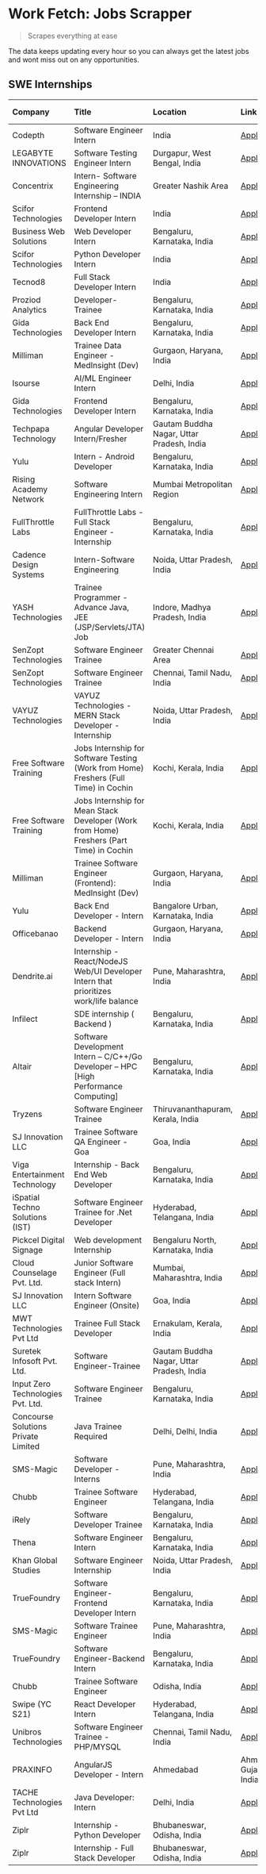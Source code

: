 # Work Fetch: Jobs Scrapper
> Scrapes everything at ease

The data keeps updating every hour so you can always get the latest jobs and wont miss out on any opportunities.

## SWE Internships
<!--START_SECTION:workfetch-->
| Company                             | Title                                                                                    | Location                                  | Link                                                                                                                                                                                                                                                                                                            | Date Posted   |
|:------------------------------------|:-----------------------------------------------------------------------------------------|:------------------------------------------|:----------------------------------------------------------------------------------------------------------------------------------------------------------------------------------------------------------------------------------------------------------------------------------------------------------------|:--------------|
| Codepth                             | Software Engineer Intern                                                                 | India                                     | [Apply](https://in.linkedin.com/jobs/view/software-engineer-intern-at-codepth-3837570180?refId=Z5Y6AMHAvUrF0CCOSZ9ksg%3D%3D&trackingId=yYQerkLtcLNafSLqsCCTaw%3D%3D&position=7&pageNum=3&trk=public_jobs_jserp-result_search-card)                                                                              | 2024-02-28    |
| LEGABYTE INNOVATIONS                | Software Testing Engineer Intern                                                         | Durgapur, West Bengal, India              | [Apply](https://in.linkedin.com/jobs/view/software-testing-engineer-intern-at-legabyte-innovations-3841909855?refId=Z5Y6AMHAvUrF0CCOSZ9ksg%3D%3D&trackingId=sFbU3%2BsQB3YI7QD8y%2BGUiQ%3D%3D&position=19&pageNum=3&trk=public_jobs_jserp-result_search-card)                                                    | 2024-02-28    |
| Concentrix                          | Intern- Software Engineering Internship – INDIA                                          | Greater Nashik Area                       | [Apply](https://in.linkedin.com/jobs/view/intern-software-engineering-internship-%E2%80%93-india-at-concentrix-3839392063?refId=GjwcsaixwDL7wyWlgqI5Qw%3D%3D&trackingId=78Np9psVHtwUuoApMM6MaA%3D%3D&position=3&pageNum=0&trk=public_jobs_jserp-result_search-card)                                             | 2024-02-27    |
| Scifor Technologies                 | Frontend Developer Intern                                                                | India                                     | [Apply](https://in.linkedin.com/jobs/view/frontend-developer-intern-at-scifor-technologies-3839011953?refId=kYmpnpp46s71vtR%2B%2F%2FhpFA%3D%3D&trackingId=Akq4nucSZs3wAYo7YIDGeg%3D%3D&position=25&pageNum=1&trk=public_jobs_jserp-result_search-card)                                                          | 2024-02-27    |
| Business Web Solutions              | Web Developer Intern                                                                     | Bengaluru, Karnataka, India               | [Apply](https://in.linkedin.com/jobs/view/web-developer-intern-at-business-web-solutions-3839906144?refId=GjwcsaixwDL7wyWlgqI5Qw%3D%3D&trackingId=cUGEQHG8WMqkOvNGTijQOw%3D%3D&position=24&pageNum=0&trk=public_jobs_jserp-result_search-card)                                                                  | 2024-02-26    |
| Scifor Technologies                 | Python Developer Intern                                                                  | India                                     | [Apply](https://in.linkedin.com/jobs/view/python-developer-intern-at-scifor-technologies-3838399080?refId=Z5Y6AMHAvUrF0CCOSZ9ksg%3D%3D&trackingId=bfr1hHgNIRtrW4ZtRs3xZA%3D%3D&position=23&pageNum=3&trk=public_jobs_jserp-result_search-card)                                                                  | 2024-02-26    |
| Tecnod8                             | Full Stack Developer Intern                                                              | India                                     | [Apply](https://in.linkedin.com/jobs/view/full-stack-developer-intern-at-tecnod8-3834283868?refId=kYmpnpp46s71vtR%2B%2F%2FhpFA%3D%3D&trackingId=7jkG%2FRqfguR1M0deteeeLw%3D%3D&position=19&pageNum=1&trk=public_jobs_jserp-result_search-card)                                                                  | 2024-02-25    |
| Proziod Analytics                   | Developer-Trainee                                                                        | Bengaluru, Karnataka, India               | [Apply](https://in.linkedin.com/jobs/view/developer-trainee-at-proziod-analytics-3838200708?refId=kYmpnpp46s71vtR%2B%2F%2FhpFA%3D%3D&trackingId=qn0nE%2Bz1T15fx5uDjXvNhQ%3D%3D&position=23&pageNum=1&trk=public_jobs_jserp-result_search-card)                                                                  | 2024-02-23    |
| Gida Technologies                   | Back End Developer Intern                                                                | Bengaluru, Karnataka, India               | [Apply](https://in.linkedin.com/jobs/view/back-end-developer-intern-at-gida-technologies-3836849295?refId=QqHt7ZZtYg4tea9KQQy1Lw%3D%3D&trackingId=v6PkbenUoFiuyfeB%2FX65Jw%3D%3D&position=6&pageNum=2&trk=public_jobs_jserp-result_search-card)                                                                 | 2024-02-23    |
| Milliman                            | Trainee Data Engineer - MedInsight (Dev)                                                 | Gurgaon, Haryana, India                   | [Apply](https://in.linkedin.com/jobs/view/trainee-data-engineer-medinsight-dev-at-milliman-3789275187?refId=QqHt7ZZtYg4tea9KQQy1Lw%3D%3D&trackingId=uPdsvXtEA%2FJ%2FIGsL%2B9lVMg%3D%3D&position=11&pageNum=2&trk=public_jobs_jserp-result_search-card)                                                          | 2024-02-23    |
| Isourse                             | AI/ML Engineer Intern                                                                    | Delhi, India                              | [Apply](https://in.linkedin.com/jobs/view/ai-ml-engineer-intern-at-isourse-3837826475?refId=QqHt7ZZtYg4tea9KQQy1Lw%3D%3D&trackingId=PbvjDXlMdsQXDyOYYx%2B4jw%3D%3D&position=19&pageNum=2&trk=public_jobs_jserp-result_search-card)                                                                              | 2024-02-22    |
| Gida Technologies                   | Frontend Developer Intern                                                                | Bengaluru, Karnataka, India               | [Apply](https://in.linkedin.com/jobs/view/frontend-developer-intern-at-gida-technologies-3836040945?refId=GjwcsaixwDL7wyWlgqI5Qw%3D%3D&trackingId=otv%2Bkhx6s%2Fi86YjBXEAyNw%3D%3D&position=20&pageNum=0&trk=public_jobs_jserp-result_search-card)                                                              | 2024-02-21    |
| Techpapa Technology                 | Angular Developer Intern/Fresher                                                         | Gautam Buddha Nagar, Uttar Pradesh, India | [Apply](https://in.linkedin.com/jobs/view/angular-developer-intern-fresher-at-techpapa-technology-3834305862?refId=kYmpnpp46s71vtR%2B%2F%2FhpFA%3D%3D&trackingId=WtZ3CrTWIhkSbLf5vmdq8A%3D%3D&position=16&pageNum=1&trk=public_jobs_jserp-result_search-card)                                                   | 2024-02-20    |
| Yulu                                | Intern - Android Developer                                                               | Bengaluru, Karnataka, India               | [Apply](https://in.linkedin.com/jobs/view/intern-android-developer-at-yulu-3834459982?refId=QqHt7ZZtYg4tea9KQQy1Lw%3D%3D&trackingId=E%2BZcUc3rclobZeuTxQm3NQ%3D%3D&position=2&pageNum=2&trk=public_jobs_jserp-result_search-card)                                                                               | 2024-02-19    |
| Rising Academy Network              | Software Engineering Intern                                                              | Mumbai Metropolitan Region                | [Apply](https://in.linkedin.com/jobs/view/software-engineering-intern-at-rising-academy-network-3834483444?refId=Z5Y6AMHAvUrF0CCOSZ9ksg%3D%3D&trackingId=Opw3tYeUDEY%2Bp6WJrCctaA%3D%3D&position=3&pageNum=3&trk=public_jobs_jserp-result_search-card)                                                          | 2024-02-19    |
| FullThrottle Labs                   | FullThrottle Labs - Full Stack Engineer - Internship                                     | Bengaluru, Karnataka, India               | [Apply](https://in.linkedin.com/jobs/view/fullthrottle-labs-full-stack-engineer-internship-at-fullthrottle-labs-3829636016?refId=kYmpnpp46s71vtR%2B%2F%2FhpFA%3D%3D&trackingId=w%2F%2Fl4BO%2FP9OpZfyCmx56UQ%3D%3D&position=21&pageNum=1&trk=public_jobs_jserp-result_search-card)                               | 2024-02-17    |
| Cadence Design Systems              | Intern-Software Engineering                                                              | Noida, Uttar Pradesh, India               | [Apply](https://in.linkedin.com/jobs/view/intern-software-engineering-at-cadence-design-systems-3794689056?refId=QqHt7ZZtYg4tea9KQQy1Lw%3D%3D&trackingId=FHKHroYXhQKTROKVzZjNcg%3D%3D&position=15&pageNum=2&trk=public_jobs_jserp-result_search-card)                                                           | 2024-02-17    |
| YASH Technologies                   | Trainee Programmer - Advance Java, JEE (JSP/Servlets/JTA) Job                            | Indore, Madhya Pradesh, India             | [Apply](https://in.linkedin.com/jobs/view/trainee-programmer-advance-java-jee-jsp-servlets-jta-job-at-yash-technologies-3811759183?refId=GjwcsaixwDL7wyWlgqI5Qw%3D%3D&trackingId=SV2DA75zs1Yy%2BH9srZPJVA%3D%3D&position=14&pageNum=0&trk=public_jobs_jserp-result_search-card)                                 | 2024-02-13    |
| SenZopt Technologies                | Software Engineer Trainee                                                                | Greater Chennai Area                      | [Apply](https://in.linkedin.com/jobs/view/software-engineer-trainee-at-senzopt-technologies-3827688781?refId=kYmpnpp46s71vtR%2B%2F%2FhpFA%3D%3D&trackingId=duh9zbKSlp6o3jzWXnGFTw%3D%3D&position=7&pageNum=1&trk=public_jobs_jserp-result_search-card)                                                          | 2024-02-12    |
| SenZopt Technologies                | Software Engineer Trainee                                                                | Chennai, Tamil Nadu, India                | [Apply](https://in.linkedin.com/jobs/view/software-engineer-trainee-at-senzopt-technologies-3827686880?refId=kYmpnpp46s71vtR%2B%2F%2FhpFA%3D%3D&trackingId=6pqzATfGt8fBTzeqpNXyRQ%3D%3D&position=15&pageNum=1&trk=public_jobs_jserp-result_search-card)                                                         | 2024-02-12    |
| VAYUZ Technologies                  | VAYUZ Technologies - MERN Stack Developer - Internship                                   | Noida, Uttar Pradesh, India               | [Apply](https://in.linkedin.com/jobs/view/vayuz-technologies-mern-stack-developer-internship-at-vayuz-technologies-3822619356?refId=kYmpnpp46s71vtR%2B%2F%2FhpFA%3D%3D&trackingId=f8R91AuzrnFyB%2BV%2FuW3vuA%3D%3D&position=22&pageNum=1&trk=public_jobs_jserp-result_search-card)                              | 2024-02-10    |
| Free Software Training              | Jobs Internship for Software Testing (Work from Home) Freshers (Full Time) in Cochin     | Kochi, Kerala, India                      | [Apply](https://in.linkedin.com/jobs/view/jobs-internship-for-software-testing-work-from-home-freshers-full-time-in-cochin-at-free-software-training-3826557030?refId=QqHt7ZZtYg4tea9KQQy1Lw%3D%3D&trackingId=6h5rPVwoIj3%2F%2B8YFuVGOTg%3D%3D&position=20&pageNum=2&trk=public_jobs_jserp-result_search-card)  | 2024-02-10    |
| Free Software Training              | Jobs Internship for Mean Stack Developer (Work from Home) Freshers (Part Time) in Cochin | Kochi, Kerala, India                      | [Apply](https://in.linkedin.com/jobs/view/jobs-internship-for-mean-stack-developer-work-from-home-freshers-part-time-in-cochin-at-free-software-training-3826556130?refId=Z5Y6AMHAvUrF0CCOSZ9ksg%3D%3D&trackingId=6p1CLhPhIy42QjfQeRR9ag%3D%3D&position=15&pageNum=3&trk=public_jobs_jserp-result_search-card)  | 2024-02-10    |
| Milliman                            | Trainee Software Engineer (Frontend): MedInsight (Dev)                                   | Gurgaon, Haryana, India                   | [Apply](https://in.linkedin.com/jobs/view/trainee-software-engineer-frontend-medinsight-dev-at-milliman-3792874280?refId=GjwcsaixwDL7wyWlgqI5Qw%3D%3D&trackingId=rVUK3jWrHNyHWjxiUL0JUg%3D%3D&position=5&pageNum=0&trk=public_jobs_jserp-result_search-card)                                                    | 2024-02-09    |
| Yulu                                | Back End Developer - Intern                                                              | Bangalore Urban, Karnataka, India         | [Apply](https://in.linkedin.com/jobs/view/back-end-developer-intern-at-yulu-3821682220?refId=GjwcsaixwDL7wyWlgqI5Qw%3D%3D&trackingId=xd53a04Mb%2Fhhax1VhXlnPA%3D%3D&position=8&pageNum=0&trk=public_jobs_jserp-result_search-card)                                                                              | 2024-02-04    |
| Officebanao                         | Backend Developer - Intern                                                               | Gurgaon, Haryana, India                   | [Apply](https://in.linkedin.com/jobs/view/backend-developer-intern-at-officebanao-3814263731?refId=GjwcsaixwDL7wyWlgqI5Qw%3D%3D&trackingId=gnUHgEFTW7sQKfi6YZNF%2BQ%3D%3D&position=19&pageNum=0&trk=public_jobs_jserp-result_search-card)                                                                       | 2024-01-31    |
| Dendrite.ai                         | Internship - React/NodeJS Web/UI Developer Intern that prioritizes work/life balance     | Pune, Maharashtra, India                  | [Apply](https://in.linkedin.com/jobs/view/internship-react-nodejs-web-ui-developer-intern-that-prioritizes-work-life-balance-at-dendrite-ai-3818948068?refId=kYmpnpp46s71vtR%2B%2F%2FhpFA%3D%3D&trackingId=XEPJ3r155JYAgC86z%2B5liw%3D%3D&position=3&pageNum=1&trk=public_jobs_jserp-result_search-card)        | 2024-01-31    |
| Infilect                            | SDE internship ( Backend )                                                               | Bengaluru, Karnataka, India               | [Apply](https://in.linkedin.com/jobs/view/sde-internship-backend-at-infilect-3815120558?refId=GjwcsaixwDL7wyWlgqI5Qw%3D%3D&trackingId=Q5KZz6mpUcRQteXYZ8pQlw%3D%3D&position=21&pageNum=0&trk=public_jobs_jserp-result_search-card)                                                                              | 2024-01-25    |
| Altair                              | Software Development Intern – C/C++/Go Developer – HPC [High Performance Computing]      | Bengaluru, Karnataka, India               | [Apply](https://in.linkedin.com/jobs/view/software-development-intern-%E2%80%93-c-c%2B%2B-go-developer-%E2%80%93-hpc-high-performance-computing-at-altair-3809167074?refId=QqHt7ZZtYg4tea9KQQy1Lw%3D%3D&trackingId=xpl64FyHIQHVRqjJGhUbXA%3D%3D&position=23&pageNum=2&trk=public_jobs_jserp-result_search-card) | 2024-01-19    |
| Tryzens                             | Software Engineer Trainee                                                                | Thiruvananthapuram, Kerala, India         | [Apply](https://in.linkedin.com/jobs/view/software-engineer-trainee-at-tryzens-3809363491?refId=kYmpnpp46s71vtR%2B%2F%2FhpFA%3D%3D&trackingId=yjs6s0%2FUYGq1IjqU3rg5JQ%3D%3D&position=11&pageNum=1&trk=public_jobs_jserp-result_search-card)                                                                    | 2024-01-18    |
| SJ Innovation LLC                   | Trainee Software QA Engineer - Goa                                                       | Goa, India                                | [Apply](https://in.linkedin.com/jobs/view/trainee-software-qa-engineer-goa-at-sj-innovation-llc-3804578231?refId=Z5Y6AMHAvUrF0CCOSZ9ksg%3D%3D&trackingId=M2no4tGf1fJmkqgk5luc1w%3D%3D&position=10&pageNum=3&trk=public_jobs_jserp-result_search-card)                                                           | 2024-01-18    |
| Viga Entertainment Technology       | Internship - Back End Web Developer                                                      | Bengaluru, Karnataka, India               | [Apply](https://in.linkedin.com/jobs/view/internship-back-end-web-developer-at-viga-entertainment-technology-3817712040?refId=Z5Y6AMHAvUrF0CCOSZ9ksg%3D%3D&trackingId=%2BlpTZ07fvAN3UlcfANERxg%3D%3D&position=13&pageNum=3&trk=public_jobs_jserp-result_search-card)                                            | 2024-01-17    |
| iSpatial Techno Solutions (IST)     | Software Engineer Trainee for .Net Developer                                             | Hyderabad, Telangana, India               | [Apply](https://in.linkedin.com/jobs/view/software-engineer-trainee-for-net-developer-at-ispatial-techno-solutions-ist-3826984352?refId=Z5Y6AMHAvUrF0CCOSZ9ksg%3D%3D&trackingId=Fj2zwcyASdLTuNy3piOh7Q%3D%3D&position=12&pageNum=3&trk=public_jobs_jserp-result_search-card)                                    | 2024-01-16    |
| Pickcel Digital Signage             | Web development Internship                                                               | Bengaluru North, Karnataka, India         | [Apply](https://in.linkedin.com/jobs/view/web-development-internship-at-pickcel-digital-signage-3826062393?refId=QqHt7ZZtYg4tea9KQQy1Lw%3D%3D&trackingId=PX%2BV6Be0iUr8A8Rk9DDq8w%3D%3D&position=1&pageNum=2&trk=public_jobs_jserp-result_search-card)                                                          | 2024-01-15    |
| Cloud Counselage Pvt. Ltd.          | Junior Software Engineer (Full stack Intern)                                             | Mumbai, Maharashtra, India                | [Apply](https://in.linkedin.com/jobs/view/junior-software-engineer-full-stack-intern-at-cloud-counselage-pvt-ltd-3803132814?refId=GjwcsaixwDL7wyWlgqI5Qw%3D%3D&trackingId=SvO2e7qMh2ebHUcq9V%2BL0Q%3D%3D&position=22&pageNum=0&trk=public_jobs_jserp-result_search-card)                                        | 2024-01-11    |
| SJ Innovation LLC                   | Intern Software Engineer (Onsite)                                                        | Goa, India                                | [Apply](https://in.linkedin.com/jobs/view/intern-software-engineer-onsite-at-sj-innovation-llc-3799959011?refId=kYmpnpp46s71vtR%2B%2F%2FhpFA%3D%3D&trackingId=BmRcDVB%2FieSu02ecVuHh0Q%3D%3D&position=13&pageNum=1&trk=public_jobs_jserp-result_search-card)                                                    | 2024-01-11    |
| MWT Technologies Pvt Ltd            | Trainee Full Stack Developer                                                             | Ernakulam, Kerala, India                  | [Apply](https://in.linkedin.com/jobs/view/trainee-full-stack-developer-at-mwt-technologies-pvt-ltd-3800921715?refId=GjwcsaixwDL7wyWlgqI5Qw%3D%3D&trackingId=Rv4RDk33Zrbie4%2BsruWpLQ%3D%3D&position=6&pageNum=0&trk=public_jobs_jserp-result_search-card)                                                       | 2024-01-09    |
| Suretek Infosoft Pvt. Ltd.          | Software Engineer-Trainee                                                                | Gautam Buddha Nagar, Uttar Pradesh, India | [Apply](https://in.linkedin.com/jobs/view/software-engineer-trainee-at-suretek-infosoft-pvt-ltd-3800934643?refId=GjwcsaixwDL7wyWlgqI5Qw%3D%3D&trackingId=I4OghCEd6FbBY0KSi6E0hQ%3D%3D&position=15&pageNum=0&trk=public_jobs_jserp-result_search-card)                                                           | 2024-01-09    |
| Input Zero Technologies Pvt. Ltd.   | Software Engineer Trainee                                                                | Bengaluru, Karnataka, India               | [Apply](https://in.linkedin.com/jobs/view/software-engineer-trainee-at-input-zero-technologies-pvt-ltd-3800927643?refId=kYmpnpp46s71vtR%2B%2F%2FhpFA%3D%3D&trackingId=%2Bl7QvzUPI8oMtJS84U%2BNMg%3D%3D&position=4&pageNum=1&trk=public_jobs_jserp-result_search-card)                                           | 2024-01-09    |
| Concourse Solutions Private Limited | Java Trainee Required                                                                    | Delhi, Delhi, India                       | [Apply](https://in.linkedin.com/jobs/view/java-trainee-required-at-concourse-solutions-private-limited-3800941190?refId=Z5Y6AMHAvUrF0CCOSZ9ksg%3D%3D&trackingId=x5aBwvrHvBI9%2FZuf16DvVQ%3D%3D&position=14&pageNum=3&trk=public_jobs_jserp-result_search-card)                                                  | 2024-01-09    |
| SMS-Magic                           | Software Developer -Interns                                                              | Pune, Maharashtra, India                  | [Apply](https://in.linkedin.com/jobs/view/software-developer-interns-at-sms-magic-3799485343?refId=kYmpnpp46s71vtR%2B%2F%2FhpFA%3D%3D&trackingId=jp6QhLW9CDzCM4swigou%2Fw%3D%3D&position=6&pageNum=1&trk=public_jobs_jserp-result_search-card)                                                                  | 2024-01-05    |
| Chubb                               | Trainee Software Engineer                                                                | Hyderabad, Telangana, India               | [Apply](https://in.linkedin.com/jobs/view/trainee-software-engineer-at-chubb-3811550279?refId=QqHt7ZZtYg4tea9KQQy1Lw%3D%3D&trackingId=M81dVJqI8vKM%2FzFAziKTIw%3D%3D&position=14&pageNum=2&trk=public_jobs_jserp-result_search-card)                                                                            | 2023-12-28    |
| iRely                               | Software Developer Trainee                                                               | Bengaluru, Karnataka, India               | [Apply](https://in.linkedin.com/jobs/view/software-developer-trainee-at-irely-3801577534?refId=GjwcsaixwDL7wyWlgqI5Qw%3D%3D&trackingId=vIKad4GH3wgcWjpnwIPz8g%3D%3D&position=9&pageNum=0&trk=public_jobs_jserp-result_search-card)                                                                              | 2023-12-22    |
| Thena                               | Software Engineer Intern                                                                 | Bengaluru, Karnataka, India               | [Apply](https://in.linkedin.com/jobs/view/software-engineer-intern-at-thena-3778731751?refId=GjwcsaixwDL7wyWlgqI5Qw%3D%3D&trackingId=NIkN8abYLj%2FD8vCVCLxDyg%3D%3D&position=12&pageNum=0&trk=public_jobs_jserp-result_search-card)                                                                             | 2023-12-05    |
| Khan Global Studies                 | Software Engineer Internship                                                             | Noida, Uttar Pradesh, India               | [Apply](https://in.linkedin.com/jobs/view/software-engineer-internship-at-khan-global-studies-3766942197?refId=kYmpnpp46s71vtR%2B%2F%2FhpFA%3D%3D&trackingId=4uKhlspUWuRSv68CHzFTCA%3D%3D&position=17&pageNum=1&trk=public_jobs_jserp-result_search-card)                                                       | 2023-11-27    |
| TrueFoundry                         | Software Engineer- Frontend Developer Intern                                             | Bengaluru, Karnataka, India               | [Apply](https://in.linkedin.com/jobs/view/software-engineer-frontend-developer-intern-at-truefoundry-3790095058?refId=GjwcsaixwDL7wyWlgqI5Qw%3D%3D&trackingId=Z87aDVH21kDwzUt0yyYd5Q%3D%3D&position=11&pageNum=0&trk=public_jobs_jserp-result_search-card)                                                      | 2023-11-24    |
| SMS-Magic                           | Software Trainee Engineer                                                                | Pune, Maharashtra, India                  | [Apply](https://in.linkedin.com/jobs/view/software-trainee-engineer-at-sms-magic-3761409781?refId=kYmpnpp46s71vtR%2B%2F%2FhpFA%3D%3D&trackingId=FyRsnWDHsCjRcMDgWJoNzw%3D%3D&position=1&pageNum=1&trk=public_jobs_jserp-result_search-card)                                                                     | 2023-11-16    |
| TrueFoundry                         | Software Engineer-Backend Intern                                                         | Bengaluru, Karnataka, India               | [Apply](https://in.linkedin.com/jobs/view/software-engineer-backend-intern-at-truefoundry-3779508170?refId=kYmpnpp46s71vtR%2B%2F%2FhpFA%3D%3D&trackingId=g4fQHwo%2FoXd9sH%2BI7yLHcA%3D%3D&position=2&pageNum=1&trk=public_jobs_jserp-result_search-card)                                                        | 2023-11-10    |
| Chubb                               | Trainee Software Engineer                                                                | Odisha, India                             | [Apply](https://in.linkedin.com/jobs/view/trainee-software-engineer-at-chubb-3756335100?refId=Z5Y6AMHAvUrF0CCOSZ9ksg%3D%3D&trackingId=vj2B8IMCLkeBC67M6M5rCQ%3D%3D&position=2&pageNum=3&trk=public_jobs_jserp-result_search-card)                                                                               | 2023-11-02    |
| Swipe (YC S21)                      | React Developer Intern                                                                   | Hyderabad, Telangana, India               | [Apply](https://in.linkedin.com/jobs/view/react-developer-intern-at-swipe-yc-s21-3737600089?refId=GjwcsaixwDL7wyWlgqI5Qw%3D%3D&trackingId=2T%2Bxu%2FD%2FPmapO3ACxKBBvA%3D%3D&position=13&pageNum=0&trk=public_jobs_jserp-result_search-card)                                                                    | 2023-10-13    |
| Unibros Technologies                | Software Engineer Trainee - PHP/MYSQL                                                    | Chennai, Tamil Nadu, India                | [Apply](https://in.linkedin.com/jobs/view/software-engineer-trainee-php-mysql-at-unibros-technologies-3656599241?refId=kYmpnpp46s71vtR%2B%2F%2FhpFA%3D%3D&trackingId=m02sX5FzgWJohOQw0qi0BQ%3D%3D&position=8&pageNum=1&trk=public_jobs_jserp-result_search-card)                                                | 2023-06-12    |
| PRAXINFO                            | AngularJS Developer - Intern | Ahmedabad                                                 | Ahmedabad, Gujarat, India                 | [Apply](https://in.linkedin.com/jobs/view/angularjs-developer-intern-ahmedabad-at-praxinfo-3656594961?refId=QqHt7ZZtYg4tea9KQQy1Lw%3D%3D&trackingId=NfcGXRJ9iNDRmUpL2%2B0dJQ%3D%3D&position=24&pageNum=2&trk=public_jobs_jserp-result_search-card)                                                              | 2023-06-12    |
| TACHE Technologies Pvt Ltd          | Java Developer: Intern                                                                   | Delhi, India                              | [Apply](https://in.linkedin.com/jobs/view/java-developer-intern-at-tache-technologies-pvt-ltd-3627622735?refId=QqHt7ZZtYg4tea9KQQy1Lw%3D%3D&trackingId=4uRx1Wx3mXSzSq7YuVfTHA%3D%3D&position=16&pageNum=2&trk=public_jobs_jserp-result_search-card)                                                             | 2023-06-06    |
| Ziplr                               | Internship - Python Developer                                                            | Bhubaneswar, Odisha, India                | [Apply](https://in.linkedin.com/jobs/view/internship-python-developer-at-ziplr-3645677592?refId=QqHt7ZZtYg4tea9KQQy1Lw%3D%3D&trackingId=858DiLUXhPLjJMBu1MUMOg%3D%3D&position=4&pageNum=2&trk=public_jobs_jserp-result_search-card)                                                                             | 2023-06-02    |
| Ziplr                               | Internship - Full Stack Developer                                                        | Bhubaneswar, Odisha, India                | [Apply](https://in.linkedin.com/jobs/view/internship-full-stack-developer-at-ziplr-3645675705?refId=QqHt7ZZtYg4tea9KQQy1Lw%3D%3D&trackingId=9mwlZ3x6wGuhl4ZUiqRUsQ%3D%3D&position=13&pageNum=2&trk=public_jobs_jserp-result_search-card)                                                                        | 2023-06-02    |
<!--END_SECTION:workfetch-->
